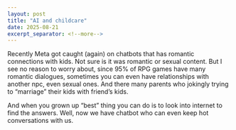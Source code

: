 ```yaml
---
layout: post
title: "AI and childcare"
date: 2025-08-21
excerpt_separator: <!--more-->
---
```


Recently Meta got caught (again) on chatbots that has romantic connections with kids. Not sure is it was romantic or sexual content. But I see no reason to worry about, since 95% of RPG games have many romantic dialogues, sometimes you can even have relationships with another npc, even sexual ones. And there many parents who jokingly trying to “marriage” their kids with friend’s kids.

And when you grown up “best” thing you can do is to look into internet to find the answers. Well, now we have chatbot who can even keep hot conversations with us.
